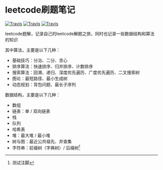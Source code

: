 # leetcode刷题笔记

[![Travis](https://img.shields.io/badge/language-Java-blue.svg)](.)
[![Travis](https://img.shields.io/badge/language-Rust-red.svg)](.)
[![Travis](https://img.shields.io/badge/language-Kotlin-yellow.svg)](.)

leetcode题解，记录自己的leetcode解题之旅，同时也记录一些数据结构和算法的知识

其中算法，主要是以下几种：

- 基础技巧：分治、二分、贪心
- 排序算法：快速排序、归并排序、计数排序
- 搜索算法：回溯、递归、深度优先遍历、广度优先遍历、二叉搜索树
- 图论：最短路径、最小生成树
- 动态规划：背包问题、最长子序列

数据结构，主要是以下几种：

- 数组
- 链表：单 / 双向链表
- 栈
- 队列
- 哈希表
- 堆：最大堆 / 最小堆
- 树与图：最近公共祖先、并查集
- 字符串：前缀树（字典树）/ 后缀树[^1]

[^1]:测试注脚
